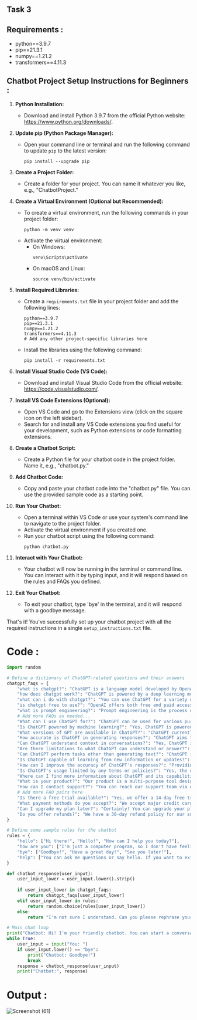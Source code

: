 ## **Task 3**

## **Requirements :**

- python==3.9.7
- pip==21.3.1
- numpy==1.21.2
- transformers==4.11.3

## **Chatbot Project Setup Instructions for Beginners :**

1. **Python Installation:**
   - Download and install Python 3.9.7 from the official Python website: https://www.python.org/downloads/.

2. **Update pip (Python Package Manager):**
   - Open your command line or terminal and run the following command to update `pip` to the latest version:
     ```
     pip install --upgrade pip
     ```

3. **Create a Project Folder:**
   - Create a folder for your project. You can name it whatever you like, e.g., "ChatbotProject."

4. **Create a Virtual Environment (Optional but Recommended):**
   - To create a virtual environment, run the following commands in your project folder:
     ```
     python -m venv venv
     ```
   - Activate the virtual environment:
     - On Windows:
       ```
       venv\Scripts\activate
       ```
     - On macOS and Linux:
       ```
       source venv/bin/activate
       ```

5. **Install Required Libraries:**
   - Create a `requirements.txt` file in your project folder and add the following lines:
     ```
     python==3.9.7
     pip==21.3.1
     numpy==1.21.2
     transformers==4.11.3
     # Add any other project-specific libraries here
     ```
   - Install the libraries using the following command:
     ```
     pip install -r requirements.txt
     ```

6. **Install Visual Studio Code (VS Code):**
   - Download and install Visual Studio Code from the official website: https://code.visualstudio.com/.

7. **Install VS Code Extensions (Optional):**
   - Open VS Code and go to the Extensions view (click on the square icon on the left sidebar).
   - Search for and install any VS Code extensions you find useful for your development, such as Python extensions or code formatting extensions.

8. **Create a Chatbot Script:**
   - Create a Python file for your chatbot code in the project folder. Name it, e.g., "chatbot.py."

9. **Add Chatbot Code:**
   - Copy and paste your chatbot code into the "chatbot.py" file. You can use the provided sample code as a starting point.

10. **Run Your Chatbot:**
    - Open a terminal within VS Code or use your system's command line to navigate to the project folder.
    - Activate the virtual environment if you created one.
    - Run your chatbot script using the following command:
      ```
      python chatbot.py
      ```

11. **Interact with Your Chatbot:**
    - Your chatbot will now be running in the terminal or command line. You can interact with it by typing input, and it will respond based on the rules and FAQs you defined.

12. **Exit Your Chatbot:**
    - To exit your chatbot, type 'bye' in the terminal, and it will respond with a goodbye message.

That's it! You've successfully set up your chatbot project with all the required instructions in a single `setup_instructions.txt` file.


# **Code :**


```python
import random
```


```python
# Define a dictionary of ChatGPT-related questions and their answers
chatgpt_faqs = {
    "what is chatgpt?": "ChatGPT is a language model developed by OpenAI that is designed for natural language conversation. It can answer questions, generate text, and have interactive discussions with users.",
    "how does chatgpt work?": "ChatGPT is powered by a deep learning model called GPT (Generative Pre-trained Transformer). It's trained on a large corpus of text from the internet and uses that knowledge to generate human-like text based on input.",
    "what can i do with chatgpt?": "You can use ChatGPT for a variety of tasks, such as answering questions, generating text, creating content, providing recommendations, and much more.",
    "is chatgpt free to use?": "OpenAI offers both free and paid access to ChatGPT. There may be usage limitations on the free tier, and you can check OpenAI's pricing for more details.",
    "what is prompt engineering?": "Prompt engineering is the process of designing specific instructions or questions to obtain desired responses from a language model like ChatGPT. It involves crafting prompts to be clear and effective in conveying your intent.",
    # Add more FAQs as needed...
    "What can I use ChatGPT for?": "ChatGPT can be used for various purposes such as generating text for conversations, answering questions, assisting in writing tasks, creating content, and more.",
    "Is ChatGPT powered by machine learning?": "Yes, ChatGPT is powered by machine learning, specifically a type of deep learning model called a transformer.",
    "What versions of GPT are available in ChatGPT?": "ChatGPT currently uses GPT-3, the third iteration of the Generative Pre-trained Transformer developed by OpenAI.",
    "How accurate is ChatGPT in generating responses?": "ChatGPT aims to generate contextually relevant and coherent responses. However, its accuracy may vary depending on the input and complexity of the query.",
    "Can ChatGPT understand context in conversations?": "Yes, ChatGPT is designed to understand context in conversations and generate responses based on the preceding dialogue.",
    "Are there limitations to what ChatGPT can understand or answer?": "While ChatGPT is proficient in generating text, it may not always provide accurate or complete information. Its responses are based on the patterns in the data it was trained on.",
    "Can ChatGPT perform tasks other than generating text?": "ChatGPT is primarily designed for text generation but can be fine-tuned for specific tasks such as translation, summarization, and more.",
    "Is ChatGPT capable of learning from new information or updates?": "ChatGPT does not learn or update in real-time. It generates responses based on its pre-existing knowledge learned during training.",
    "How can I improve the accuracy of ChatGPT's responses?": "Providing clear and specific inputs can help improve the accuracy of ChatGPT's responses. Additionally, fine-tuning the model for specific tasks may enhance performance.",
    "Is ChatGPT's usage limited by any terms or policies?": "Yes, the usage of ChatGPT is subject to OpenAI's use case policy and terms of service. It should be used responsibly and in compliance with these policies.",
    "Where can I find more information about ChatGPT and its capabilities?": "You can find detailed information about ChatGPT, its capabilities, and best practices on the OpenAI website and documentation.",
    "What is your product?": "Our product is a multi-purpose tool designed to...",
    "How can I contact support?": "You can reach our support team via email at support@example.com.",
    # Add more FAQ pairs here
    "Is there a free trial available?": "Yes, we offer a 14-day free trial for new users.",
    "What payment methods do you accept?": "We accept major credit cards such as Visa, Mastercard, and American Express.",
    "Can I upgrade my plan later?": "Certainly! You can upgrade your plan at any time from your account settings.",
    "Do you offer refunds?": "We have a 30-day refund policy for our subscriptions. Please refer to our terms of service for details."
}
```


```python
# Define some sample rules for the chatbot
rules = {
    "hello": ["Hi there!", "Hello!", "How can I help you today?"],
    "how are you": ["I'm just a computer program, so I don't have feelings, but thanks for asking! How can I assist you?", "I'm here to help. What can I do for you?"],
    "bye": ["Goodbye!", "Have a great day!", "See you later!"],
    "help": ["You can ask me questions or say hello. If you want to exit, just type 'bye'."],
}
```


```python
def chatbot_response(user_input):
    user_input_lower = user_input.lower().strip()
    
    if user_input_lower in chatgpt_faqs:
        return chatgpt_faqs[user_input_lower]
    elif user_input_lower in rules:
        return random.choice(rules[user_input_lower])
    else:
        return "I'm not sure I understand. Can you please rephrase your question or greeting?"
```


```python
# Main chat loop
print("Chatbot: Hi! I'm your friendly chatbot. You can start a conversation with me or type 'bye' to exit.")
while True:
    user_input = input("You: ")
    if user_input.lower() == "bye":
        print("Chatbot: Goodbye!")
        break
    response = chatbot_response(user_input)
    print("Chatbot:", response)
```

# **Output :**
![Screenshot (61)](https://github.com/abhishakejutur/Prompt-Engineering/assets/91953148/00363752-43fd-4894-aef8-39646b8aa5eb)



